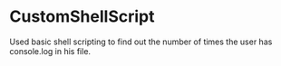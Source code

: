 # CustomShellScript

 Used basic shell scripting to find out the number of times the user has console.log in his file.
